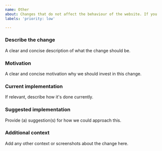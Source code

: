 ```yaml
---
name: Other
about: Changes that do not affect the behaviour of the website. If you are not a member of the Technicie, there is a very high chance that you should not use this template
labels: 'priority: low'

---
```


<!--

Please add the appropriate label for what change should be made:
docs: changes to the documentation)
refactor: refactoring production code, eg. renaming a variable or rewriting a function
test: adding missing tests, refactoring tests; no production code change
chore: updating poetry etc; no production code change

-->

### Describe the change
A clear and concise description of what the change should be.

### Motivation
A clear and concise motivation why we should invest in this change.

### Current implementation
If relevant, describe how it's done currently.

### Suggested implementation
Provide (a) suggestion(s) for how we could approach this.

### Additional context
Add any other context or screenshots about the change here.
